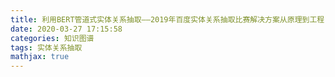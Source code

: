 ```yaml
---
title: 利用BERT管道式实体关系抽取——2019年百度实体关系抽取比赛解决方案从原理到工程复现
date: 2020-03-27 17:15:58
categories: 知识图谱
tags: 实体关系抽取
mathjax: true
---
```


<!--more-->

